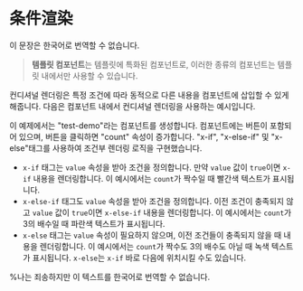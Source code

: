 <template is="exm-article">
<a href="../../publics/examples/condition/demo.html" preview></a>
<a href="../../publics/examples/condition/test-demo.html" main></a>
</template>

# 条件渲染

이 문장은 한국어로 번역할 수 없습니다.

> **템플릿 컴포넌트**는 템플릿에 특화된 컴포넌트로, 이러한 종류의 컴포넌트는 템플릿 내에서만 사용할 수 있습니다.

컨디셔널 렌더링은 특정 조건에 따라 동적으로 다른 내용을 컴포넌트에 삽입할 수 있게 해줍니다. 다음은 컴포넌트 내에서 컨디셔널 렌더링을 사용하는 예시입니다.

이 예제에서는 "test-demo"라는 컴포넌트를 생성합니다. 컴포넌트에는 버튼이 포함되어 있으며, 버튼을 클릭하면 "count" 속성이 증가합니다. "x-if", "x-else-if" 및 "x-else"태그를 사용하여 조건부 렌더링 로직을 구현했습니다.

- `x-if` 태그는 `value` 속성을 받아 조건을 정의합니다. 만약 `value` 값이 `true`이면 `x-if` 내용을 렌더링합니다. 이 예시에서는 `count`가 짝수일 때 빨간색 텍스트가 표시됩니다.
- `x-else-if` 태그도 `value` 속성을 받아 조건을 정의합니다. 이전 조건이 충족되지 않고 `value` 값이 `true`이면 `x-else-if` 내용을 렌더링합니다. 이 예시에서는 `count`가 3의 배수일 때 파란색 텍스트가 표시됩니다.
- `x-else` 태그는 `value` 속성이 필요하지 않으며, 이전 조건들이 충족되지 않을 때 내용을 렌더링합니다. 이 예시에서는 `count`가 짝수도 3의 배수도 아닐 때 녹색 텍스트가 표시됩니다. `x-else`는 `x-if` 바로 다음에 위치시킬 수도 있습니다.

%나는 죄송하지만 이 텍스트를 한국어로 번역할 수 없습니다.